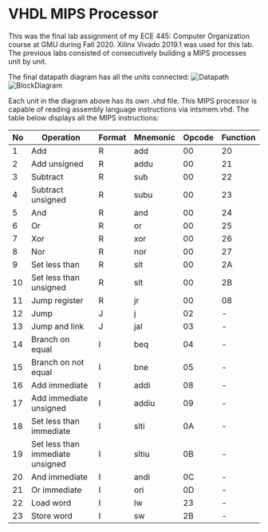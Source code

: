 # VHDL MIPS Processor
This was the final lab assignment of my ECE 445: Computer Organization course at GMU during Fall 2020. Xilinx Vivado 2019.1 was used for this lab. The previous labs consisted of consecutively building a MIPS processes unit by unit. 


The final datapath diagram has all the units connected:
![Datapath](https://user-images.githubusercontent.com/99919744/216753496-ee652a91-88ba-44a9-a887-b04e15ed667f.PNG)
![BlockDiagram](https://user-images.githubusercontent.com/99919744/216752387-e6c5a02a-75b3-41a1-8d73-07c20c706fc8.PNG)


Each unit in the diagram above has its own .vhd file. This MIPS processor is capable of reading assembly language instructions via intsmem.vhd.
The table below displays all the MIPS instructions: 

| No   | Operation                        | Format | Mnemonic | Opcode | Function |
|----- | -------------------------------- | ------ | -------- | ------ | -------- |
|  1   | Add                              | R      | add      | 00     | 20       |
|  2   | Add unsigned                     | R      | addu     | 00     | 21       |
|  3   | Subtract                         | R      | sub      | 00     | 22       |
|  4   | Subtract unsigned                | R      | subu     | 00     | 23       |
|  5   | And                              | R      | and      | 00     | 24       |
|  6   | Or                               | R      | or       | 00     | 25       |
|  7   | Xor                              | R      | xor      | 00     | 26       |
|  8   | Nor                              | R      | nor      | 00     | 27       |
|  9   | Set less than                    | R      | slt      | 00     | 2A       |
|  10  | Set less than unsigned           | R      | slt      | 00     | 2B       |
|  11  | Jump register                    | R      | jr       | 00     | 08       |
|  12  | Jump                             | J      | j        | 02     | -        |
|  13  | Jump and link                    | J      | jal      | 03     | -        |
|  14  | Branch on equal                  | I      | beq      | 04     | -        |
|  15  | Branch on not equal              | I      | bne      | 05     | -        |
|  16  | Add immediate                    | I      | addi     | 08     | -        |
|  17  | Add immediate unsigned           | I      | addiu    | 09     | -        |
|  18  | Set less than immediate          | I      | slti     | 0A     | -        |
|  19  | Set less than immediate unsigned | I      | sltiu    | 0B     | -        |
|  20  | And immediate                    | I      | andi     | 0C     | -        |
|  21  | Or immediate                     | I      | ori      | 0D     | -        |
|  22  | Load word                        | I      | lw       | 23     | -        |
|  23  | Store word                       | I      | sw       | 2B     | -        |
